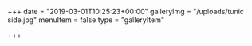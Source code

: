+++
date = "2019-03-01T10:25:23+00:00"
galleryImg = "/uploads/tunic side.jpg"
menuItem = false
type = "galleryItem"

+++
